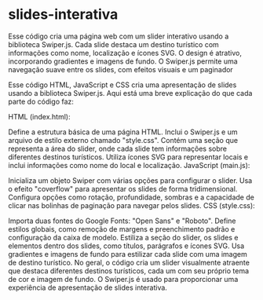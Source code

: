 # slides-interativa
Esse código cria uma página web com um slider interativo usando a biblioteca Swiper.js. Cada slide destaca um destino turístico com informações como nome, localização e ícones SVG. O design é atrativo, incorporando gradientes e imagens de fundo. O Swiper.js permite uma navegação suave entre os slides, com efeitos visuais e um paginador

Esse código HTML, JavaScript e CSS cria uma apresentação de slides usando a biblioteca Swiper.js. Aqui está uma breve explicação do que cada parte do código faz:

HTML (index.html):

Define a estrutura básica de uma página HTML.
Inclui o Swiper.js e um arquivo de estilo externo chamado "style.css".
Contém uma seção que representa a área do slider, onde cada slide tem informações sobre diferentes destinos turísticos.
Utiliza ícones SVG para representar locais e inclui informações como nome do local e localização.
JavaScript (main.js):

Inicializa um objeto Swiper com várias opções para configurar o slider.
Usa o efeito "coverflow" para apresentar os slides de forma tridimensional.
Configura opções como rotação, profundidade, sombras e a capacidade de clicar nas bolinhas de paginação para navegar pelos slides.
CSS (style.css):

Importa duas fontes do Google Fonts: "Open Sans" e "Roboto".
Define estilos globais, como remoção de margens e preenchimento padrão e configuração da caixa de modelo.
Estiliza a seção do slider, os slides e elementos dentro dos slides, como títulos, parágrafos e ícones SVG.
Usa gradientes e imagens de fundo para estilizar cada slide com uma imagem de destino turístico.
No geral, o código cria um slider visualmente atraente que destaca diferentes destinos turísticos, cada um com seu próprio tema de cor e imagem de fundo. O Swiper.js é usado para proporcionar uma experiência de apresentação de slides interativa.
